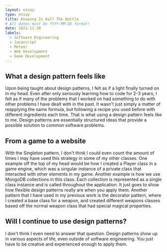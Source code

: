 ```yaml
---
layout: essay
type: essay
title: Knowing Is Half The Battle
# All dates must be YYYY-MM-DD format!
date: 2021-11-30
labels:
  - Software Engineering
  - Javascript
  - Meteor
  - Web Development
  - Game Development
---
```


## What a design pattern feels like 

Upon being taught about design patterns, I felt as if a light finally turned on in my head. Even after only seriously learning how to code for 2-3 years, I felt as if many of the problems that I worked on had something to do with other problems I have dealt with in the past. It wasn't just simply a matter of reapplying the same formula, but following a recipe you used before with different ingredients each time. That is what using a design pattern feels like to me. Design patterns are essentially structured ideas that provide a possible solution to common software problems.  

## From a game to a website

With the Singleton pattern, I don't think I could even count the amount of times I may have used this strategy in some of my other classes. One example off the top of my head would be how I created a Player class in a game engine, which was a singular instance of a private class that interacted with other elements in my game. Another example is how we use MongoDB collections in this class. Each collection is represented as a single class instance and is called throughout the application. It just goes to show how flexible design patterns really are when you apply them. Another pattern that I have used in my previous work is the decorator pattern, where I created a base class for a weapon, and created different weapons classes based off the normal weapon class that had special magical properties.

## Will I continue to use design patterns?

I don't think I even need to answer that question. Design patterns show up in various aspects of life, even outside of software engineering. You just have to be creative and experienced enough to apply them. 
